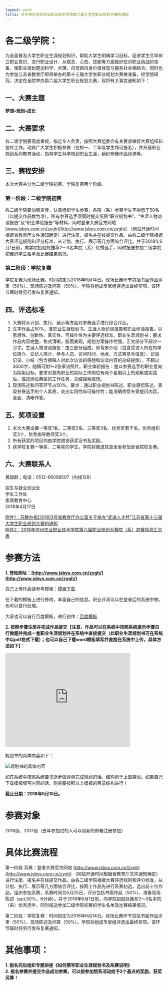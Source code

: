 ```yaml
---
layout: post
title: 关于举办苏州农业职业技术学院第六届大学生职业规划大赛的通知
---
```


# 各二级学院：

为全面普及大学生职业生涯规划知识，帮助大学生明确学习目标，促进学生尽早树立职业意识、进行职业设计，从观念、心态、技能等方面做好应对职业挑战的准备，使职业规划更加科学、合理，自觉把自身价值体现与服务社会相结合。同时也为参加江苏省教育厅即将举办的第十三届大学生职业规划大赛做准备，经学院研究，决定在全院举办第六届大学生职业规划大赛，现将有关事宜通知如下：　

<!--more-->

## 一、大赛主题

**梦想•规划•成长**

## 二、大赛要求

各二级学院要高度重视，指定专人负责，按照大赛组委会有关要求做好大赛组织和宣传工作。动员广大学生积极参赛（在校一、二年级学生均可报名），并开展职业规划系列教育活动，指导学生科学规划职业生涯，组织参赛作品评选等。　　

## 三、赛程安排

本次大赛共分为二级学院初赛、学院复赛两个阶段。

### 第一阶段：二级学院初赛

各二级学院要加强宣传，认真组织学生参赛，各院（系）参赛学生不得低于50名（以提交作品数为准），所有参赛选手须同时提交纸质“职业规划书”、“生涯人物访谈报告”及“职业体验报告”等材料，同时登录大赛官方网站 [www.jsbys.com.cn/zygh](http://www.jsbys.com.cn/zygh/) （网站开通时间根据省教育厅文件通知确定）进行注册、报名并在线提交作品。由各二级学院根据大赛评选规则和评分标准，从计划、执行、展示等几方面综合评比，并于2018年6月1日前，向学院招就处推荐2～3名本院（系）优秀选手，同时报送参加二级学院初赛的学生名单及比赛结果情况。

### 第二阶段：学院复赛

学院复赛为现场比赛。时间初定为2018年6月14日。现场比赛环节包括书面作品评审（50%）、现场陈述及问答（50%）。学院将组成专家组评选出最终奖项。该环节届时将另行发布复赛通知。　　

## 四、评选标准

1. 大赛将从计划、执行、展示等方面对参赛选手进行综合评比。    
2. 文字作品占50%，含职业生涯规划书、生涯人物访谈报告和职业体验报告。以思想性、创新性、真实性、可操作性为主要评选标准。职业生涯规划书：要求作品内容完整，格式清晰，版面美观，规划方案操作性强，正文部分不超过一万字。生涯人物访谈报告：由三部分组成，即背景介绍（包含受访人所在的单位简介、受访人简介、参与人员、访问时间、地点、方式等基本信息）、访谈记录、小结（包含撰稿人对此次访谈的感想和访谈内容的总结提炼），不超过3000字，随稿可附1~2张采访照片。职业体验报告：是以参赛选手的职业意向为探索目标，要求对意向职业的实际工作岗位有两个星期以上的观察或实践后，描述岗位典型的工作任务，总结探索感悟。    
3. 现场陈述和问答环节占50%。要求：通过职业规划书陈述、职业感悟陈述，表现参赛选手的个人素质，突出实用性和可操作性；能准确领悟专家提问内容，全面、清晰作答。　

## 五、奖项设置　

1. 本次大赛设置一等奖1名、二等奖2名、三等奖3名、优秀奖若干名，优秀组织奖3个，优秀指导教师奖3个。    
2. 所有获奖的项目均由学院颁发获奖证书及奖励。    
3. 获学院复赛一等奖、二等奖的学生，学院将推送其至全省参加全省院校复赛。 

## 六、大赛联系人

黄超群；电话：0512-66098507（内线128）

 

招生与就业创业处    
学生工作处    
素质教育中心     
2018年4月17日    

[附件1：苏教办指[2018]3号省教育厅办公室关于举办“武进人才杯”江苏省第十三届大学生职业规划大赛的通知](http://7xqrll.com1.z0.glb.clouddn.com/20180417-%E9%99%84%E4%BB%B61%EF%BC%9A%E8%8B%8F%E6%95%99%E5%8A%9E%E6%8C%87%5B2018%5D3%E5%8F%B7%E7%9C%81%E6%95%99%E8%82%B2%E5%8E%85%E5%8A%9E%E5%85%AC%E5%AE%A4%E5%85%B3%E4%BA%8E%E4%B8%BE%E5%8A%9E%E2%80%9C%E6%AD%A6%E8%BF%9B%E4%BA%BA%E6%89%8D%E6%9D%AF%E2%80%9D%E6%B1%9F%E8%8B%8F%E7%9C%81%E7%AC%AC%E5%8D%81%E4%B8%89%E5%B1%8A%E5%A4%A7%E5%AD%A6%E7%94%9F%E8%81%8C%E4%B8%9A%E8%A7%84%E5%88%92%E5%A4%A7%E8%B5%9B%E7%9A%84%E9%80%9A%E7%9F%A5.pdf)    
[附件2：2018年苏州农业职业技术学院第六届职业规划大赛院（系）初赛信息汇总表](http://7xqrll.com1.z0.glb.clouddn.com/20180417-%E9%99%84%E4%BB%B62%EF%BC%9A2018%E5%B9%B4%E8%8B%8F%E5%B7%9E%E5%86%9C%E4%B8%9A%E8%81%8C%E4%B8%9A%E6%8A%80%E6%9C%AF%E5%AD%A6%E9%99%A2%E7%AC%AC%E5%85%AD%E5%B1%8A%E8%81%8C%E4%B8%9A%E8%A7%84%E5%88%92%E5%A4%A7%E8%B5%9B%E9%99%A2%EF%BC%88%E7%B3%BB%EF%BC%89%E5%88%9D%E8%B5%9B%E4%BF%A1%E6%81%AF%E6%B1%87%E6%80%BB%E8%A1%A8.xls)    
 


# 参赛方法

**1. 登陆网址：[http://www.jsbys.com.cn/zygh/](http://www.jsbys.com.cn/zygh/)**    

自己上传作品请参考模板：[模板下载](http://7xqrll.com1.z0.glb.clouddn.com/20170518-%E8%81%8C%E4%B8%9A%E7%94%9F%E6%B6%AF%E8%A7%84%E5%88%92%E4%B9%A6-%E6%A8%A1%E6%9D%BF.docx)

在下载的模板上进行修改，丰富自己的信息。职业评测可以在登录后的系统中做，也可以自行处理。

大家也可以自行百度模板，进行创作：[百度模板](https://www.baidu.com/s?ie=UTF-8&wd=%E8%81%8C%E4%B8%9A%E7%94%9F%E6%B6%AF%E8%A7%84%E5%88%92%E4%B9%A6%E6%A8%A1%E6%9D%BF)

**2. 按照步骤注册并完成作品提交【注意，作品可以在系统中按照系统提示步骤自行做题并完成一套职业生涯规划并在系统中直接提交（此职业生涯规划书可在系统中以pdf格式下载）；也可以自己下载word模板填写并直接在系统中上传，具体方法如下】：**    

<iframe width="400" height="300" src="http://player.youku.com/embed/XMjc3MDIyNjE2MA==" frameborder="0" allowfullscreen></iframe>       

规划书的具体内容如下：

![规划书的具体内容](http://7xqrll.com1.z0.glb.clouddn.com/20180420-%E8%A7%84%E5%88%92%E4%B9%A6%E5%85%B7%E4%BD%93%E5%86%85%E5%AE%B9.jpg)

如在系统中按照系统要求逐步做评测完成规划的话，结构则于上图类似。如果自己下载模板填写内容的话，则需要按照以上模板的目录结构进行！

**截止日期：2018年5月15日。**    

# 参赛对象

2016级、2017级（去年参加过的人可以用新的邮箱注册参加）

# 具体比赛流程    

第一阶段 系赛：登录大赛官方网站 [http://www.jsbys.com.cn/zygh](http://www.jsbys.com.cn/zygh) （网站开通时间根据省教育厅文件通知确定）进行注册、报名并在线提交作品。由各二级学院根据大赛评选规则和评分标准，从计划、执行、展示等几方面综合评比，按网上作品先进行系赛初选，选出前十位作品，组织参加系赛，系赛时间为5月25日，评分包括书面作品（50%）、准备现场陈述（ppt,50%，6分钟）。并于2018年6月1日前，向学院招就处推荐2～3名本院（系）优秀选手，同时报送参加二级学院初赛的学生名单及比赛结果情况。

第二阶段：学院复赛：时间初定为2018年6月14日。现场比赛环节包括书面作品评审（50%）、现场陈述及问答（50%）。学院将组成专家组评选出最终奖项。该环节届时将另行发布复赛通知。

# 其他事项：    

**1. 报名完后组织专题讲座《如何撰写职业生涯规划书及系赛说明》**    
**2. 报名参赛并提交作品成功参赛，可以按参加院系活动给予2个基点的奖励，获奖另算！**
